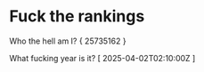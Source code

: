 # Fuck the rankings

Who the hell am I?
{ 25735162 }

What fucking year is it?
[ 2025-04-02T02:10:00Z ]
